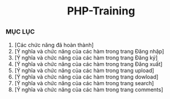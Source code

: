  # <div align="center"><p> PHP-Training </p></div>
 ### MỤC LỤC
 1. [Các chức năng đã hoàn thành]
 2. [Ý nghĩa và chức năng của các hàm trong trang Đăng nhập]
 3. [Ý nghĩa và chức năng của các hàm trong trang Đăng ký]
 4. [Ý nghĩa và chức năng của các hàm trong trang Đăng xuất]
 5. [Ý nghĩa và chức năng của các hàm trong trang upload]
 6. [Ý nghĩa và chức năng của các hàm trong trang dowload]
 7. [Ý nghĩa và chức năng của các hàm trong trang search]
 8. [Ý nghĩa và chức năng của các hàm trong trang comments]
 
